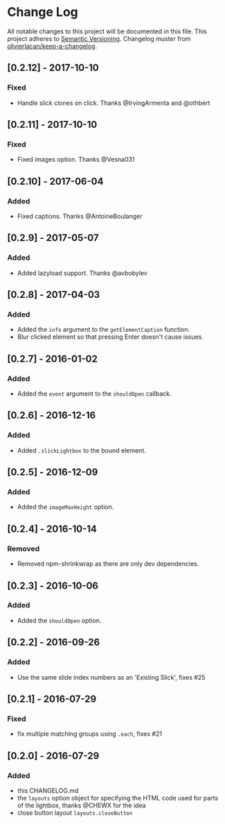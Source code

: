 # Change Log
All notable changes to this project will be documented in this file.
This project adheres to [Semantic Versioning](http://semver.org/). Changelog muster from [olivierlacan/keep-a-changelog](https://github.com/olivierlacan/keep-a-changelog).

## [0.2.12] - 2017-10-10
### Fixed
- Handle slick clones on click. Thanks @IrvingArmenta and @othbert

## [0.2.11] - 2017-10-10
### Fixed
- Fixed images option. Thanks @Vesna031

## [0.2.10] - 2017-06-04
### Added
- Fixed captions. Thanks @AntoineBoulanger

## [0.2.9] - 2017-05-07
### Added
- Added lazyload support. Thanks @avbobylev

## [0.2.8] - 2017-04-03
### Added
- Added the `info` argument to the `getElementCaption` function.
- Blur clicked element so that pressing Enter doesn't cause issues.

## [0.2.7] - 2016-01-02
### Added
- Added the `event` argument to the `shouldOpen` callback.

## [0.2.6] - 2016-12-16
### Added
- Added `.slickLightbox` to the bound element.

## [0.2.5] - 2016-12-09
### Added
- Added the `imageMaxHeight` option.

## [0.2.4] - 2016-10-14
### Removed
- Removed npm-shrinkwrap as there are only dev dependencies.

## [0.2.3] - 2016-10-06
### Added
- Added the `shouldOpen` option.

## [0.2.2] - 2016-09-26
### Added
- Use the same slide index numbers as an 'Existing Slick', fixes #25

## [0.2.1] - 2016-07-29
### Fixed
- fix multiple matching groups using `.each`, fixes #21

## [0.2.0] - 2016-07-29
### Added
- this CHANGELOG.md
- the `layouts` option object for specifying the HTML code used for parts of the lightbox, thanks @CHEWX for the idea
- close button layout `layouts.closeButton`
